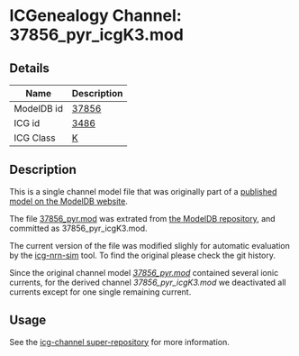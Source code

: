 # ICGenealogy Channel: 37856\_pyr\_icgK3.mod

## Details

Name | Description
---- | -----------
ModelDB id | [37856](http://senselab.med.yale.edu/ModelDB/ShowModel.cshtml?model=37856)
ICG id | [3486](http://icg.neurotheory.ox.ac.uk/channels/1/3486)
ICG Class | [K](http://icg.neurotheory.ox.ac.uk/channels/1)

## Description

This is a single channel model file that was originally part of a [published model on the ModelDB website](http://senselab.med.yale.edu/ModelDB/ShowModel.cshtml?model=37856).


The file [37856\_pyr.mod](37856_pyr_icgK3.mod) was extrated from [the ModelDB repository](http://senselab.med.yale.edu/ModelDB/ShowModel.cshtml?model=37856), and committed as 37856\_pyr\_icgK3.mod.

The current version of the file was modified slighly for automatic evaluation by the [icg-nrn-sim](https://github.com/icgenealogy/icg-nrn-sim) tool. To find the original please check the git history.

Since the original channel model *[37856\_pyr.mod](http://senselab.med.yale.edu/ModelDB/ShowModel.cshtml?model=37856)* contained several ionic currents, for the derived channel *37856\_pyr\_icgK3.mod* we deactivated all currents except for one single remaining current.


## Usage

See the [icg-channel super-repository](https://github.com/icgenealogy/icg-channels) for more information.